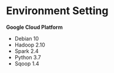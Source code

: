 # Environment Setting
**Google Cloud Platform**
- Debian 10
- Hadoop 2.10
- Spark 2.4
- Python 3.7
- Sqoop 1.4
